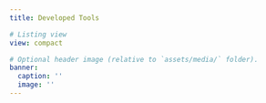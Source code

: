 ```yaml
---
title: Developed Tools

# Listing view
view: compact

# Optional header image (relative to `assets/media/` folder).
banner:
  caption: ''
  image: ''
---
```


